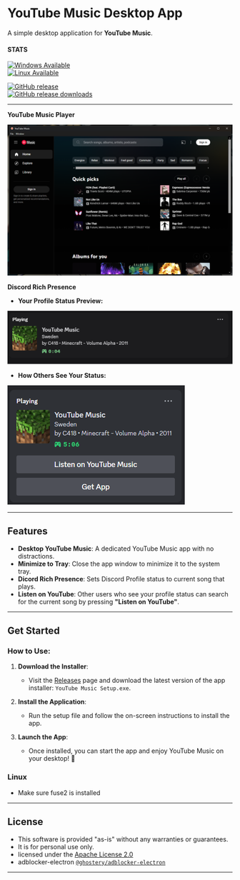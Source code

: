 # YouTube Music Desktop App

A simple desktop application for **YouTube Music**.

#### STATS

[![Windows Available](https://img.shields.io/badge/Windows-Available-brightgreen)](https://github.com/nubsuki/YouTube-Music-Player/releases)  
[![Linux Available](https://img.shields.io/badge/Linux-Available-brightgreen)](https://github.com/nubsuki/YouTube-Music-Player/releases)  

[![GitHub release](https://img.shields.io/github/v/release/nubsuki/YouTube-Music-Player)](https://github.com/nubsuki/YouTube-Music-Player/releases)  
[![GitHub release downloads](https://img.shields.io/github/downloads/nubsuki/YouTube-Music-Player/total)](https://github.com/nubsuki/YouTube-Music-Player/releases)


---
**YouTube Music Player**

![YTMusic](assets/ytmp.png)

**Discord Rich Presence**
- **Your Profile Status Preview:**

![Rich Presence](assets/pstatus.png)
- **How Others See Your Status:**

![Rich Presence](assets/ostatus.png)

---

## Features

- **Desktop YouTube Music**: A dedicated YouTube Music app with no distractions.
- **Minimize to Tray**: Close the app window to minimize it to the system tray.
- **Dicord Rich Presence**: Sets Discord Profile status to current song that plays.
- **Listen on YouTube**: Other users who see your profile status can search for the current song by pressing **"Listen on YouTube"**. 
---

## Get Started

### How to Use:

1. **Download the Installer**:
   - Visit the [Releases](https://github.com/nubsuki/YouTube-Music-Player/releases) page and download the latest version of the app installer: `YouTube Music Setup.exe`.

2. **Install the Application**:
   - Run the setup file and follow the on-screen instructions to install the app.

3. **Launch the App**:
   - Once installed, you can start the app and enjoy YouTube Music on your desktop! 🎉

### Linux
- Make sure fuse2 is installed
---

## License
- This software is provided "as-is" without any warranties or guarantees. 
- It is for personal use only.
- licensed under the [Apache License 2.0](https://www.apache.org/licenses/LICENSE-2.0)
- adblocker-electron [`@ghostery/adblocker-electron`](https://github.com/cliqz-oss/adblocker)

---